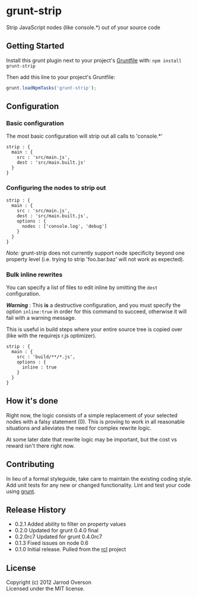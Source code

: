# grunt-strip

Strip JavaScript nodes (like console.*) out of your source code

## Getting Started
Install this grunt plugin next to your project's [Gruntfile][getting_started] with: `npm install grunt-strip`

Then add this line to your project's Gruntfile:

```javascript
grunt.loadNpmTasks('grunt-strip');
```

[grunt]: https://github.com/cowboy/grunt
[getting_started]: https://github.com/cowboy/grunt/blob/master/docs/getting_started.md

## Configuration

### Basic configuration

The most basic configuration will strip out all calls to 'console.*'

```
strip : {
  main : {
    src : 'src/main.js',
    dest : 'src/main.built.js'
  }
}
```

### Configuring the nodes to strip out

```
strip : {
  main : {
    src : 'src/main.js',
    dest : 'src/main.built.js',
    options : {
      nodes : ['console.log', 'debug']
    }
  }
}
```

*Note:* grunt-strip does not currently support node specificity beyond one property level (i.e. trying to strip 'foo.bar.baz' will not work as expected).

### Bulk inline rewrites

You can specify a list of files to edit inline by omitting the `dest` configuration.

***Warning*** : This **is** a destructive configuration, and you must specify the option `inline:true`
in order for this command to succeed, otherwise it will fail with a warning message.

This is useful in build steps where your entire source tree is copied over (like with the requirejs r.js optimizer).

```
strip : {
  main : {
    src : 'build/**/*.js',
    options : {
      inline : true
    }
  }
}
```

## How it's done

Right now, the logic consists of a simple replacement of your selected nodes with a falsy statement (0).
This is proving to work in all reasonable situations and alleviates the need for complex rewrite logic.

At some later date that rewrite logic may be important, but the cost vs reward isn't there right now.

## Contributing
In lieu of a formal styleguide, take care to maintain the existing coding style. Add unit tests for any new or changed functionality. Lint and test your code using [grunt][grunt].

## Release History

- 0.2.1 Added ability to filter on property values
- 0.2.0 Updated for grunt 0.4.0 final
- 0.2.0rc7 Updated for grunt 0.4.0rc7
- 0.1.3 Fixed issues on node 0.6
- 0.1.0 Initial release. Pulled from the [rcl](http://rcljs.com/) project


## License
Copyright (c) 2012 Jarrod Overson  
Licensed under the MIT license.
